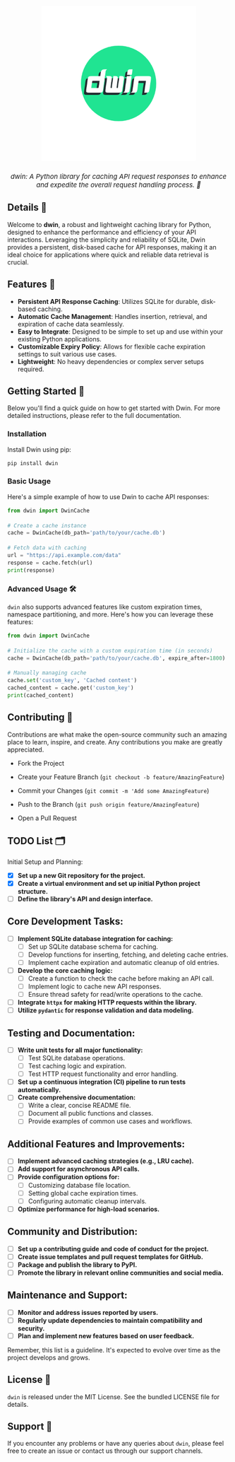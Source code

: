 <h1 align="center">
    <img alt="dwin Logo" width="350px" src="logo/dwin_logo.png"><br>
</h1>

<div align="center">
<i style="display: block; font-style: italic; font-size:15px;">dwin: A Python library for caching API request responses to enhance and expedite the overall request handling process. 🚀</i>
</div>

## Details 🚀
Welcome to **dwin**, a robust and lightweight caching library for Python, designed to enhance the performance and efficiency of your API interactions. Leveraging the simplicity and reliability of SQLite, Dwin provides a persistent, disk-based cache for API responses, making it an ideal choice for applications where quick and reliable data retrieval is crucial.



## Features 🌟

- **Persistent API Response Caching**: Utilizes SQLite for durable, disk-based caching.
- **Automatic Cache Management**: Handles insertion, retrieval, and expiration of cache data seamlessly.
- **Easy to Integrate**: Designed to be simple to set up and use within your existing Python applications.
- **Customizable Expiry Policy**: Allows for flexible cache expiration settings to suit various use cases.
- **Lightweight**: No heavy dependencies or complex server setups required.

## Getting Started 🚀
Below you'll find a quick guide on how to get started with Dwin. For more detailed instructions, please refer to the full documentation.

### Installation 

Install Dwin using pip:

```bash
pip install dwin
```

### Basic Usage

Here's a simple example of how to use Dwin to cache API responses:

```python
from dwin import DwinCache

# Create a cache instance
cache = DwinCache(db_path='path/to/your/cache.db')

# Fetch data with caching
url = "https://api.example.com/data"
response = cache.fetch(url)
print(response)


```

### Advanced Usage 🛠

`dwin` also supports advanced features like custom expiration times, namespace partitioning, and more. Here's how you can leverage these features:

```python
from dwin import DwinCache

# Initialize the cache with a custom expiration time (in seconds)
cache = DwinCache(db_path='path/to/your/cache.db', expire_after=1800)

# Manually managing cache
cache.set('custom_key', 'Cached content')
cached_content = cache.get('custom_key')
print(cached_content)


```

## Contributing 🤝

Contributions are what make the open-source community such an amazing place to learn, inspire, and create. Any contributions you make are greatly appreciated.

- Fork the Project

- Create your Feature Branch (`git checkout -b feature/AmazingFeature`)

- Commit your Changes (`git commit -m 'Add some AmazingFeature`)

- Push to the Branch (`git push origin feature/AmazingFeature`)

- Open a Pull Request
  


## TODO List 🗂️
Initial Setup and Planning:
- [x] **Set up a new Git repository for the project.**
- [x] **Create a virtual environment and set up initial Python project structure.**
- [ ] **Define the library's API and design interface.**

## Core Development Tasks:
- [ ] **Implement SQLite database integration for caching:**
  - [ ] Set up SQLite database schema for caching.
  - [ ] Develop functions for inserting, fetching, and deleting cache entries.
  - [ ] Implement cache expiration and automatic cleanup of old entries.
- [ ] **Develop the core caching logic:**
  - [ ] Create a function to check the cache before making an API call.
  - [ ] Implement logic to cache new API responses.
  - [ ] Ensure thread safety for read/write operations to the cache.
- [ ] **Integrate `httpx` for making HTTP requests within the library.**
- [ ] **Utilize `pydantic` for response validation and data modeling.**

## Testing and Documentation:
- [ ] **Write unit tests for all major functionality:**
  - [ ] Test SQLite database operations.
  - [ ] Test caching logic and expiration.
  - [ ] Test HTTP request functionality and error handling.
- [ ] **Set up a continuous integration (CI) pipeline to run tests automatically.**
- [ ] **Create comprehensive documentation:**
  - [ ] Write a clear, concise README file.
  - [ ] Document all public functions and classes.
  - [ ] Provide examples of common use cases and workflows.

## Additional Features and Improvements:
- [ ] **Implement advanced caching strategies (e.g., LRU cache).**
- [ ] **Add support for asynchronous API calls.**
- [ ] **Provide configuration options for:**
  - [ ] Customizing database file location.
  - [ ] Setting global cache expiration times.
  - [ ] Configuring automatic cleanup intervals.
- [ ] **Optimize performance for high-load scenarios.**

## Community and Distribution:
- [ ] **Set up a contributing guide and code of conduct for the project.**
- [ ] **Create issue templates and pull request templates for GitHub.**
- [ ] **Package and publish the library to PyPI.**
- [ ] **Promote the library in relevant online communities and social media.**

## Maintenance and Support:
- [ ] **Monitor and address issues reported by users.**
- [ ] **Regularly update dependencies to maintain compatibility and security.**
- [ ] **Plan and implement new features based on user feedback.**

Remember, this list is a guideline. It's expected to evolve over time as the project develops and grows.


## License 📄
`dwin` is released under the MIT License. See the bundled LICENSE file for details.

## Support 💬
If you encounter any problems or have any queries about `dwin`, please feel free to create an issue or contact us through our support channels.

